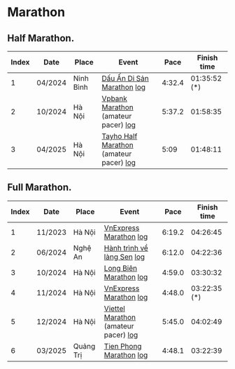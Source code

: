 # Marathon

## Half Marathon.

|Index | Date     | Place     | Event                                                                                                                                                                                      | Pace   | Finish time |
|---   | ---      | ---       | ---                                                                                                                                                                                        | ---    | ---         |
| 1    | 04/2024  | Ninh Bình | [Dấu Ấn Di Sản Marathon](https://truongpt.github.io/2024/05/03/may-tourist-marathon.html) [log](https://github.com/truongpt/truongpt.github.io/blob/master/assets/log/hm_dads_nb_2024.png) | 4:32.4 | 01:35:52 (*)|
| 2    | 10/2024  | Hà Nội    | [Vpbank Marathon](https://vpbankmarathon.com/vi/) (amateur pacer) [log](https://github.com/truongpt/truongpt.github.io/blob/master/assets/log/hm_vpim_hn_2024.png)                         | 5:37.2 | 01:58:35    |
| 3    | 04/2025  | Hà Nội    | [Tayho Half Marathon](https://tayhohalfmarathon.com/) (amateur pacer) [log](https://github.com/truongpt/truongpt.github.io/blob/master/assets/log/hm_tayho_2025.png)                       | 5:09   | 01:48:11    |


## Full Marathon.

|Index | Date     | Place     | Event                                                                                                                                                                                       | Pace   | Finish time |
|---   | ---      | ---       | ---                                                                                                                                                                                         | ---    | ---         |
| 1    | 11/2023  | Hà Nội    | [VnExpress Marathon](https://truongpt.github.io/2023/11/29/the-first-Marathon.html) [log](https://github.com/truongpt/truongpt.github.io/blob/master/assets/log/fm_vnexpress_hn_2023.png)   | 6:19.2 | 04:26:45    |
| 2    | 06/2024  | Nghệ An   | [Hành trình về làng Sen](https://truongpt.github.io/2024/06/12/cualo-marathon.html) [log](https://github.com/truongpt/truongpt.github.io/blob/master/assets/log/fm_cualo_2024.png)          | 6:12.0 | 04:22:36    |
| 3    | 10/2024  | Hà Nội    | [Long Biên Marathon](https://truongpt.github.io/2024/11/11/longbien-marathon.html) [log](https://github.com/truongpt/truongpt.github.io/blob/master/assets/log/fm_lbm_2024.png)             | 4:59.0 | 03:30:32    |
| 4    | 11/2024  | Hà Nội    | [VnExpress Marathon](https://truongpt.github.io/2024/12/01/vnexpress-hanoi-2024.html) [log](https://github.com/truongpt/truongpt.github.io/blob/master/assets/log/fm_vnexpress_hn_2024.png) | 4:48.0 | 03:22:35 (*)|
| 5    | 12/2024  | Hà Nội    | [Viettel Marathon](https://viettelmarathon.com) (amateur pacer) [log](https://github.com/truongpt/truongpt.github.io/blob/master/assets/log/fm_viettel_hn_2024.png)                         | 5:45.0 | 04:02:49    |
| 6    | 03/2025  | Quảng Trị | [Tien Phong Marathon](https://truongpt.github.io/2025/04/04/tpm2025.html) [log](https://github.com/truongpt/truongpt.github.io/blob/master/assets/log/fm_tpm_qt_2025.png)                    | 4:48.1 | 03:22:39    |
